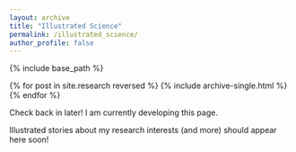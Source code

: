 ```yaml
---
layout: archive
title: "Illustrated Science"
permalink: /illustrated_science/
author_profile: false
---
```


{% include base_path %}

{% for post in site.research reversed %}
  {% include archive-single.html %}
{% endfor %}

Check back in later! I am currently developing this page.

Illustrated stories about my research interests (and more) should appear here soon!
